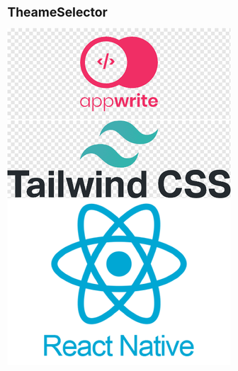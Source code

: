 # TheameSelector

![alt text](png-transparent-appwrite-logo-tech-companies.png) ![alt text](png-transparent-tailwind-css-hd-logo.png) ![alt text](62c6fbddb12bb57fe22423d5_React_img1.png)
